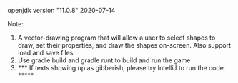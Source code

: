 openjdk version "11.0.8" 2020-07-14

Note:
1. A vector-drawing program that will allow a user to select shapes to draw, set their properties, and draw the shapes on-screen. Also support load and save files.
2. Use gradle build and gradle runt to build and run the game
4. *** If texts showing up as gibberish, please try IntelliJ to run the code. *****


